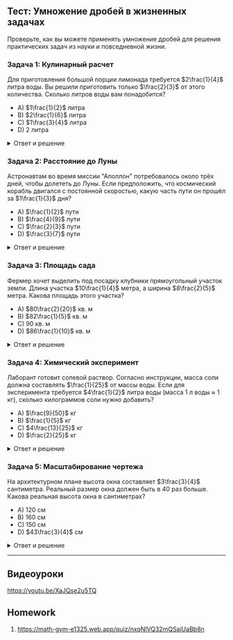 ## Тест: Умножение дробей в жизненных задачах

Проверьте, как вы можете применять умножение дробей для решения практических задач из науки и повседневной жизни.

### Задача 1: Кулинарный расчет

Для приготовления большой порции лимонада требуется $2\frac{1}{4}$ литра воды. Вы решили приготовить только $\frac{2}{3}$ от этого количества. Сколько литров воды вам понадобится?

- A) $1\frac{1}{2}$ литра
- B) $2\frac{1}{6}$ литра
- C) $1\frac{3}{4}$ литра
- D) $2$ литра

<details>
  <summary>Ответ и решение</summary>
  
  **Правильный ответ:** A) $1\frac{1}{2}$ литра
  
  **Решение:**
  Чтобы найти часть от целого, нужно умножить общее количество на долю.
  1. Преобразуем смешанное число в неправильную дробь: $2\frac{1}{4} = \frac{9}{4}$.
  2. Умножаем: $\frac{9}{4} \cdot \frac{2}{3} = \frac{18}{12}$.
  3. Сокращаем дробь: $\frac{18}{12} = \frac{3}{2}$, что равно $1\frac{1}{2}$ литра.
</details>

### Задача 2: Расстояние до Луны

Астронавтам во время миссии "Аполлон" потребовалось около трёх дней, чтобы долететь до Луны. Если предположить, что космический корабль двигался с постоянной скоростью, какую часть пути он прошёл за $1\frac{1}{3}$ дня?

- A) $\frac{1}{2}$ пути
- B) $\frac{4}{9}$ пути
- C) $\frac{2}{3}$ пути
- D) $\frac{3}{7}$ пути

<details>
  <summary>Ответ и решение</summary>
  
  **Правильный ответ:** B) $\frac{4}{9}$ пути
  
  **Решение:**
  Весь путь занимает 3 дня. Нам нужно найти, какую долю от 3 дней составляет $1\frac{1}{3}$ дня. Для этого нужно разделить время в пути на общее время, что эквивалентно умножению времени в пути на дробь, обратную общему времени ($\frac{1}{3}$).
  1. Преобразуем смешанное число: $1\frac{1}{3} = \frac{4}{3}$.
  2. Умножаем долю времени на долю пути: $\frac{4}{3} \cdot \frac{1}{3} = \frac{4}{9}$.
  Таким образом, за $1\frac{1}{3}$ дня корабль прошёл $\frac{4}{9}$ всего пути.
</details>

### Задача 3: Площадь сада

Фермер хочет выделить под посадку клубники прямоугольный участок земли. Длина участка $10\frac{1}{4}$ метра, а ширина $8\frac{2}{5}$ метра. Какова площадь этого участка?

- A) $80\frac{2}{20}$ кв. м
- B) $82\frac{1}{5}$ кв. м
- C) $90$ кв. м
- D) $86\frac{1}{10}$ кв. м

<details>
  <summary>Ответ и решение</summary>
  
  **Правильный ответ:** D) $86\frac{1}{10}$ кв. м
  
  **Решение:**
  1. Преобразуем оба смешанных числа: $10\frac{1}{4} = \frac{41}{4}$ и $8\frac{2}{5} = \frac{42}{5}$.
  2. Умножаем их, чтобы найти площадь: $\frac{41}{4} \cdot \frac{42}{5} = \frac{41 \cdot 42}{4 \cdot 5} = \frac{1722}{20}$.
  3. Сокращаем дробь: $\frac{1722}{20} = \frac{861}{10}$.
  4. Преобразуем в смешанное число: $86\frac{1}{10}$ кв. м.
</details>

### Задача 4: Химический эксперимент

Лаборант готовит солевой раствор. Согласно инструкции, масса соли должна составлять $\frac{1}{25}$ от массы воды. Если для эксперимента требуется $4\frac{1}{2}$ литра воды (масса 1 л воды ≈ 1 кг), сколько килограммов соли нужно добавить?

- A) $\frac{9}{50}$ кг
- B) $\frac{1}{5}$ кг
- C) $4\frac{13}{25}$ кг
- D) $\frac{2}{25}$ кг

<details>
  <summary>Ответ и решение</summary>
  
  **Правильный ответ:** A) $\frac{9}{50}$ кг
  
  **Решение:**
  Нам нужно найти $\frac{1}{25}$ от $4\frac{1}{2}$ кг.
  1. Преобразуем смешанное число: $4\frac{1}{2} = \frac{9}{2}$.
  2. Умножаем массу воды на долю соли: $\frac{9}{2} \cdot \frac{1}{25} = \frac{9}{50}$ кг.
</details>

### Задача 5: Масштабирование чертежа

На архитектурном плане высота окна составляет $3\frac{3}{4}$ сантиметра. Реальный размер окна должен быть в 40 раз больше. Какова реальная высота окна в сантиметрах?

- A) 120 см
- B) 160 см
- C) 150 см
- D) $43\frac{3}{4}$ см

<details>
  <summary>Ответ и решение</summary>
  
  **Правильный ответ:** C) 150 см
  
  **Решение:**
  Чтобы найти реальный размер, умножим размер на плане на масштаб.
  1. Преобразуем смешанное число: $3\frac{3}{4} = \frac{15}{4}$.
  2. Умножаем: $\frac{15}{4} \cdot 40 = \frac{15 \cdot 40}{4}$.
  3. Сокращаем 40 и 4, получаем: $15 \cdot 10 = 150$ см.
  (Это также равно 1.5 метрам).
</details>

---

## Видеоуроки

https://youtu.be/XaJQse2u5TQ

## Homework

1. https://math-gym-e1325.web.app/quiz/nxqNlVQ32mQSajUaBb8n
